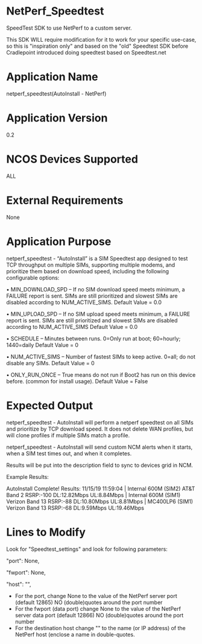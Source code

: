 # NetPerf_Speedtest
SpeedTest SDK to use NetPerf to a custom server.

This SDK WILL require modification for it to work for your specific use-case, so this is "inspiration only" and based on the "old" Speedtest SDK before Cradlepoint introduced doing speedtest based on Speedtest.net

Application Name
================
netperf_speedtest(AutoInstall - NetPerf)


Application Version
===================
0.2

NCOS Devices Supported
======================
ALL


External Requirements
=====================
None


Application Purpose
===================
netperf_speedtest - “AutoInstall” is a SIM Speedtest app designed to test TCP throughput on multiple SIMs, supporting multiple modems, and prioritize them based on download speed, including the following configurable options:

•	MIN_DOWNLOAD_SPD – If no SIM download speed meets minimum, a FAILURE report is sent.  SIMs are still prioritized and slowest SIMs are disabled according to NUM_ACTIVE_SIMS.
Default Value = 0.0

•	MIN_UPLOAD_SPD – If no SIM upload speed meets minimum, a FAILURE report is sent.  SIMs are still prioritized and slowest SIMs are disabled according to NUM_ACTIVE_SIMS
Default Value = 0.0

•	SCHEDULE – Minutes between runs. 0=Only run at boot; 60=hourly; 1440=daily
Default Value = 0

•	NUM_ACTIVE_SIMS – Number of fastest SIMs to keep active. 0=all; do not disable any SIMs.
Default Value = 0

•	ONLY_RUN_ONCE – True means do not run if Boot2 has run on this device before. (common for install usage).
Default Value = False


Expected Output
===============
netperf_speedtest - AutoInstall will perform a netperf speedtest on all SIMs and prioritize by TCP download speed.  It does not delete WAN profiles, but will clone profiles if multiple SIMs match a profile.

netperf_speedtest - AutoInstall will send custom NCM alerts when it starts, when a SIM test times out, and when it completes.

Results will be put into the description field to sync to devices grid in NCM.

Example Results:

AutoInstall Complete! Results: 11/15/19 11:59:04 | Internal 600M (SIM2) AT&T Band 2 RSRP:-100 DL:12.82Mbps UL:8.84Mbps | Internal 600M (SIM1) Verizon Band 13 RSRP:-88 DL:10.80Mbps UL:8.81Mbps | MC400LP6 (SIM1) Verizon Band 13 RSRP:-68 DL:9.59Mbps UL:19.46Mbps

Lines to Modify
===============
Look for "Speedtest_settings" and look for following parameters:

"port": None,

"fwport": None,

"host": "",
						
- For the port, change None to the value of the NetPerf server port (default 12865) NO (double)quotes around the port number
- For the fwport (data port) change None to the value of the NetPerf server data port (default 12866) NO (double)quotes around the port number
- For the destination host change "" to the name (or IP address) of the NetPerf host (enclose a name in double-quotes.


